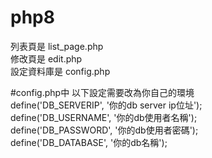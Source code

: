 # php8
列表頁是 list_page.php <br>
修改頁是 edit.php <br>
設定資料庫是 config.php <br>

#config.php中 以下設定需要改為你自己的環境<br>
define('DB_SERVERIP', '你的db server ip位址');<br>
define('DB_USERNAME', '你的db使用者名稱');<br>
define('DB_PASSWORD', '你的db使用者密碼');<br>
define('DB_DATABASE', '你的db名稱');
